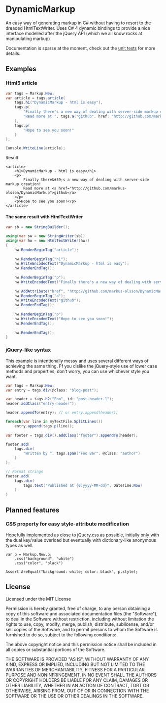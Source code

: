 DynamicMarkup
=============
An easy way of generating markup in C# without having to resort to the dreaded HtmlTextWriter. 
Uses C# 4 dynamic bindings to provide a nice interface modelled after the jQuery API (which we all
know rocks at manipulating markup)

Documentation is sparse at the moment, check out the [unit tests](https://github.com/markus-olsson/DynamicMarkup/tree/master/freakcode.DynamicMarkup.Tests) 
for more details.

Examples
----------------

### Html5 article

```c#
var tags = Markup.New;
var article = tags.article(
	tags.h1("DynamicMarkup - html is easy"),
	tags.p(
		"Finally there's a new way of dealing with server-side markup creation! ",
		"Read more at ", tags.a("github", href: "http://github.com/markus-olsson/DynamicMarkup")
	),
	tags.p(
		"Hope to see you soon!"
	)
);

Console.WriteLine(article);
```
Result

	<article>
        <h1>DynamicMarkup - html is easy</h1>
        <p>
			Finally there&#39;s a new way of dealing with server-side markup creation!
			Read more at <a href="http://github.com/markus-olsson/DynamicMarkup">github</a>
        </p>
        <p>Hope to see you soon!</p>
	</article>
	
#### The same result with HtmlTextWriter

```c#
var sb = new StringBuilder();

using(var sw = new StringWriter(sb))
using(var hw = new HtmlTextWriter(hw))
{
    hw.RenderBeginTag("article");
    
    hw.RenderBeginTag("h1");
    hw.WriteEncodedText("DynamicMarkup - html is easy");
    hw.RenderEndTag();
    
    hw.RenderBeginTag("p");
    hw.WriteEncodedText("Finally there's a new way of dealing with server-side markup creation! Read more at ");
    
    hw.AddAttribute("href", "http://github.com/markus-olsson/DynamicMarkup");
    hw.RenderBeginTag("a");
    hw.WriteEncodedText("github");
    hw.RenderEndTag();
    
    hw.RenderBeginTag("p")
    hw.WriteEncodedText("Hope to see you soon!");
    hw.RenderEndTag();
    
    hw.RenderEndTag();
}
```

### jQuery-like syntax
This example is intentionally messy and uses several different ways of achieving the same thing.
Ff you dislike the jQuery-style use of lower case methods and properties; don't worry, you can
use whichever style you want.

```c#
var tags = Markup.New;
var entry = tags.div(@class: "blog-post");

var header = tags.h2("Foo", id: "post-header-1");
header.addClass("entry-header");

header.appendTo(entry); // or entry.append(header);

foreach(var line in myTextFile.SplitLines())
	entry.append(tags.p(line));
	
var footer = tags.div().addClass("footer").appendTo(header);

footer.add(
	tags.div(
		"Written by ", tags.span("Foo Bar", @class: "author")
	)
);

// Format strings
footer.add(
	tags.div(
		tags.text("Published at {0:yyyy-MM-dd}", DateTime.Now)
	)
)

```

Planned features
----------------

### CSS property for easy style-attribute modification

Hopefully implemented as close to jQuery.css as possible, initially only with the dual key/value overload
but eventually with dictionary-like anonymous types as well.

    var p = Markup.New.p;
        .css("background", "white")
        .css("color", "black")
	
    Assert.AreEqual("background: white; color: black", p.style);
    
License
-------

Licensed under the MIT License

Permission is hereby granted, free of charge, to any person obtaining a copy of this 
software and associated documentation files (the "Software"), to deal in the Software without
restriction, including without limitation the rights to use, copy, modify, merge, publish, 
distribute, sublicense, and/or sell copies of the Software, and to permit persons to whom the
Software is furnished to do so, subject to the following conditions:
 
The above copyright notice and this permission notice shall be
included in all copies or substantial portions of the Software.

THE SOFTWARE IS PROVIDED "AS IS", WITHOUT WARRANTY OF ANY KIND, EXPRESS OR IMPLIED, INCLUDING 
BUT NOT LIMITED TO THE WARRANTIES OF MERCHANTABILITY, FITNESS FOR A PARTICULAR PURPOSE AND
NONINFRINGEMENT. IN NO EVENT SHALL THE AUTHORS OR COPYRIGHT HOLDERS BE LIABLE FOR ANY CLAIM, 
DAMAGES OR OTHER LIABILITY, WHETHER IN AN ACTION OF CONTRACT, TORT OR OTHERWISE, ARISING FROM, 
OUT OF OR IN CONNECTION WITH THE SOFTWARE OR THE USE OR OTHER DEALINGS IN THE SOFTWARE.